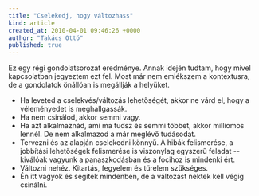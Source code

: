 ```yaml
---
title: "Cselekedj, hogy változhass"
kind: article
created_at: 2010-04-01 09:46:26 +0000
author: "Takács Ottó"
published: true
---
```

Ez egy régi gondolatsorozat eredménye. Annak idején tudtam, hogy mivel kapcsolatban jegyeztem ezt fel. Most már nem emlékszem a kontextusra, de a gondolatok önállóan is megállják a helyüket.

<!--break-->

* Ha leveted a cselekvés/változás lehetőségét, akkor ne várd el, hogy a véleményedet is meghallgassák. 
* Ha nem csinálod, akkor semmi vagy. 
* Ha azt alkalmaznád, ami ma tudsz és semmi többet, akkor milliomos lennél. De nem alkalmazod a már meglévő tudásodat. 
* Tervezni és az alapján cselekedni könnyű. A hibák felismerése, a jobbítási lehetőségek felismerése is viszonylag egyszerű feladat -- kiválóak vagyunk a panaszkodásban és a focihoz is mindenki ért. 
* Változni nehéz. Kitartás, fegyelem és türelem szükséges. 
* Én itt vagyok és segítek mindenben, de a változást nektek kell végig csinálni.

<div class='old-comments'></div>